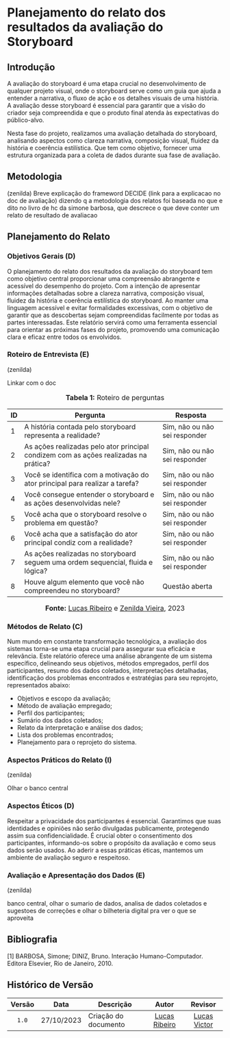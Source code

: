 # Planejamento do relato dos resultados da avaliação do Storyboard

## Introdução

A avaliação do storyboard é uma etapa crucial no desenvolvimento de qualquer projeto visual, onde o storyboard serve como um guia que ajuda a entender a narrativa, o fluxo de ação e os detalhes visuais de uma história. A avaliação desse storyboard é essencial para garantir que a visão do criador seja compreendida e que o produto final atenda às expectativas do público-alvo.

Nesta fase do projeto, realizamos uma avaliação detalhada do storyboard, analisando aspectos como clareza narrativa, composição visual, fluidez da história e coerência estilística. Que tem como objetivo, fornecer uma estrutura organizada para a coleta de dados durante sua fase de avaliação.

## Metodologia

(zenilda)
Breve explicação do frameword DECIDE (link para a explicacao no doc de avaliação) dizendo q a metodologia dos relatos foi baseada no que e dito no livro de hc da simone barbosa, que descrece o que deve conter um relato de resultado de avaliacao

## Planejamento do Relato

### Objetivos Gerais (D)

O planejamento do relato dos resultados da avaliação do storyboard tem como objetivo central proporcionar uma compreensão abrangente e acessível do desempenho do projeto. Com a intenção de apresentar informações detalhadas sobre a clareza narrativa, composição visual, fluidez da história e coerência estilística do storyboard. Ao manter uma linguagem acessível e evitar formalidades excessivas, com o objetivo de garantir que as descobertas sejam compreendidas facilmente por todas as partes interessadas. Este relatório servirá como uma ferramenta essencial para orientar as próximas fases do projeto, promovendo uma comunicação clara e eficaz entre todos os envolvidos.

### Roteiro de Entrevista (E)

(zenilda)

Linkar com o doc 

<div align="center">
<font size="3"><p style="text-align: center"><b>Tabela 1:</b> Roteiro de perguntas</p></font>

<table>
    <thead>
        <tr>
            <th>ID</th>
            <th>Pergunta</th>
            <th>Resposta</th>
        </tr>
    </thead>
    <tbody>
        <tr>
            <td>1</td>
            <td>A história contada pelo storyboard representa a realidade?</td>
            <td>Sim, não ou não sei responder</td>
        </tr>
        <tr>
            <td>2</td>
            <td>As ações realizadas pelo ator principal condizem com as ações realizadas na prática?</td>
            <td>Sim, não ou não sei responder</td>
        </tr>
        <tr>
            <td>3</td>
            <td>Você se identifica com a motivação do ator principal para realizar a tarefa?</td>
            <td>Sim, não ou não sei responder</td>
        </tr>
        <tr>
            <td>4</td>
            <td>Você consegue entender o storyboard e as ações desenvolvidas nele?</td>
            <td>Sim, não ou não sei responder</td>
        </tr>
        <tr>
            <td>5</td>
            <td>Você acha que o storyboard resolve o problema em questão?</td>
            <td>Sim, não ou não sei responder</td>
        </tr>
        <tr>
            <td>6</td>
            <td>Você acha que a satisfação do ator principal condiz com a realidade?</td>
            <td>Sim, não ou não sei responder</td>
        </tr>
        <tr>
            <td>7</td>
            <td>As ações realizadas no storyboard seguem uma ordem sequencial, fluida e lógica?</td>
            <td>Sim, não ou não sei responder</td>
        </tr>
        <tr>
            <td>8</td>
            <td>Houve algum elemento que você não compreendeu no storyboard?</td>
            <td>Questão aberta</td>
        </tr>
    </tbody>
</table>

<font size="3"><p style="text-align: center"><b>Fonte:</b> <a href="https://github.com/lucassouzs">Lucas Ribeiro</a> e <a href="https://github.com/zenildavieira">Zenilda Vieira</a>, 2023</p></font>
</div>

### Métodos de Relato (C)

Num mundo em constante transformação tecnológica, a avaliação dos sistemas torna-se uma etapa crucial para assegurar sua eficácia e relevância. Este relatório oferece uma análise abrangente de um sistema específico, delineando seus objetivos, métodos empregados, perfil dos participantes, resumo dos dados coletados, interpretações detalhadas, identificação dos problemas encontrados e estratégias para seu reprojeto, representados abaixo:

* Objetivos e escopo da avaliação;
* Método de avaliação empregado;
* Perfil dos participantes;
* Sumário dos dados coletados;
* Relato da interpretação e análise dos dados;
* Lista dos problemas encontrados;
* Planejamento para o reprojeto do sistema.

### Aspectos Práticos do Relato (I)

(zenilda)

Olhar o banco central

### Aspectos Éticos (D)

Respeitar a privacidade dos participantes é essencial. Garantimos que suas identidades e opiniões não serão divulgadas publicamente, protegendo assim sua confidencialidade. É crucial obter o consentimento dos participantes, informando-os sobre o propósito da avaliação e como seus dados serão usados. Ao aderir a essas práticas éticas, mantemos um ambiente de avaliação seguro e respeitoso.

### Avaliação e Apresentação dos Dados (E)

(zenilda)

banco central, olhar o sumario de dados, analisa de dados coletados e sugestoes de correções e olhar o bilheteria digital pra ver o que se aproveita

## Bibliografia

[1] BARBOSA, Simone; DINIZ, Bruno. Interação Humano-Computador. Editora Elsevier, Rio de Janeiro, 2010.

## Histórico de Versão

| Versão | Data       | Descrição                 |                       Autor                        |                                 Revisor                                  |
| :----: | ---------- | ------------------------- | :------------------------------------------------: | :----------------------------------------------------------------------: |
| `1.0`  | 27/10/2023 | Criação do documento      | [Lucas Ribeiro](https://github.com/lucassouzs) |             [Lucas Victor](https://github.com/Lucas13032003)             |
